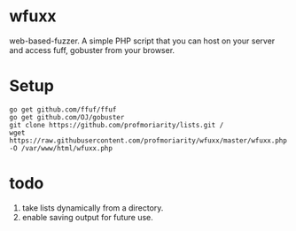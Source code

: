 # wfuxx
web-based-fuzzer. A simple PHP script that you can host on your server and access fuff, gobuster from your browser.

# Setup


```
go get github.com/ffuf/ffuf
go get github.com/OJ/gobuster
git clone https://github.com/profmoriarity/lists.git /
wget https://raw.githubusercontent.com/profmoriarity/wfuxx/master/wfuxx.php -O /var/www/html/wfuxx.php
```


# todo
1. take lists dynamically from a directory.
2. enable saving output for future use.

